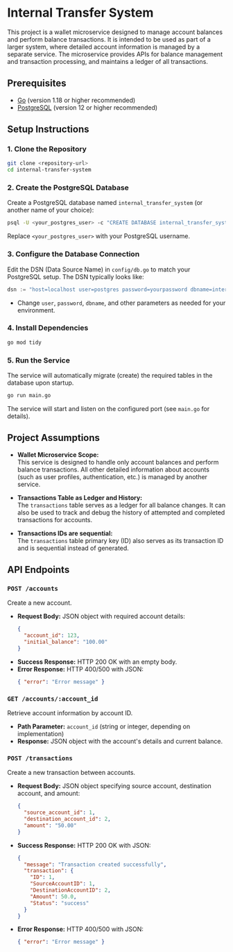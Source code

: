 # Internal Transfer System

This project is a wallet microservice designed to manage account balances and perform balance transactions. It is intended to be used as part of a larger system, where detailed account information is managed by a separate service. The microservice provides APIs for balance management and transaction processing, and maintains a ledger of all transactions.

## Prerequisites

- [Go](https://golang.org/dl/) (version 1.18 or higher recommended)
- [PostgreSQL](https://www.postgresql.org/download/) (version 12 or higher recommended)

## Setup Instructions

### 1. Clone the Repository

```bash
git clone <repository-url>
cd internal-transfer-system
```

### 2. Create the PostgreSQL Database

Create a PostgreSQL database named `internal_transfer_system` (or another name of your choice):

```bash
psql -U <your_postgres_user> -c "CREATE DATABASE internal_transfer_system;"
```

Replace `<your_postgres_user>` with your PostgreSQL username.

### 3. Configure the Database Connection

Edit the DSN (Data Source Name) in `config/db.go` to match your PostgreSQL setup. The DSN typically looks like:

```go
dsn := "host=localhost user=postgres password=yourpassword dbname=internal_transfer_system port=5432 sslmode=disable"
```

- Change `user`, `password`, `dbname`, and other parameters as needed for your environment.

### 4. Install Dependencies

```bash
go mod tidy
```

### 5. Run the Service

The service will automatically migrate (create) the required tables in the database upon startup.

```bash
go run main.go
```

The service will start and listen on the configured port (see `main.go` for details).

## Project Assumptions

- **Wallet Microservice Scope:**  
  This service is designed to handle only account balances and perform balance transactions. All other detailed information about accounts (such as user profiles, authentication, etc.) is managed by another service.

- **Transactions Table as Ledger and History:**  
  The `transactions` table serves as a ledger for all balance changes. It can also be used to track and debug the history of attempted and completed transactions for accounts.

- **Transactions IDs are sequential:**  
  The `transactions` table primary key (ID) also serves as its transaction ID and is sequential instead of generated.
## API Endpoints

### `POST /accounts`
Create a new account.

- **Request Body:** JSON object with required account details:
  ```json
  {
    "account_id": 123,
    "initial_balance": "100.00"
  }
  ```
- **Success Response:** HTTP 200 OK with an empty body.
- **Error Response:** HTTP 400/500 with JSON:
  ```json
  { "error": "Error message" }
  ```

### `GET /accounts/:account_id`
Retrieve account information by account ID.

- **Path Parameter:** `account_id` (string or integer, depending on implementation)
- **Response:** JSON object with the account's details and current balance.

### `POST /transactions`
Create a new transaction between accounts.

- **Request Body:** JSON object specifying source account, destination account, and amount:
  ```json
  {
    "source_account_id": 1,
    "destination_account_id": 2,
    "amount": "50.00"
  }
  ```
- **Success Response:** HTTP 200 OK with JSON:
  ```json
  {
    "message": "Transaction created successfully",
    "transaction": {
      "ID": 1,
      "SourceAccountID": 1,
      "DestinationAccountID": 2,
      "Amount": 50.0,
      "Status": "success"
    }
  }
  ```
- **Error Response:** HTTP 400/500 with JSON:
  ```json
  { "error": "Error message" }
  ```
